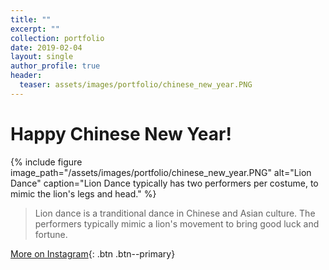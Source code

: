 ```yaml
---
title: ""
excerpt: ""
collection: portfolio
date: 2019-02-04
layout: single
author_profile: true
header:
  teaser: assets/images/portfolio/chinese_new_year.PNG
---
```


# Happy Chinese New Year!

{% include figure image_path="/assets/images/portfolio/chinese_new_year.PNG" alt="Lion Dance" caption="Lion Dance typically has two performers per costume, to mimic the lion's legs and head." %}

> Lion dance is a tranditional dance in Chinese and Asian culture. The performers typically mimic a lion's movement to bring good luck and fortune.

[More on Instagram](https://instagram.com/bykfrankc){: .btn .btn--primary}